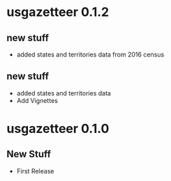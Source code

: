 # usgazetteer 0.1.2

## new stuff

* added states and territories data from 2016 census

## new stuff

* added states and territories data
* Add Vignettes

# usgazetteer 0.1.0

## New Stuff

* First Release

